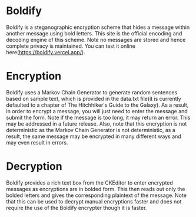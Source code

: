 # Boldify
Boldify is a steganographic encryption scheme that hides a message within another message using bold letters. This site is the official encoding and decoding engine of this scheme. Note no messages are stored and hence complete privacy is maintained. You can test it online here(https://boldify.vercel.app/).

# Encryption
Boldify uses a Markov Chain Generator to generate random sentences based on sample text, which is provided in the data.txt file(it is currently defaulted to a chapter of The Hitchhiker's Guide to the Galaxy). As a result, in order to encrypt a message, you will just need to enter the message and submit the form. Note if the message is too long, it may return an error. This may be addressed in a future release. Also, note that this encryption is not deterministic as the Markov Chain Generator is not deterministic, as a result, the same message may be encrypted in many different ways and may even result in errors.

# Decryption
Boldify provides a rich text box from the CKEditor to enter encrypted messages as encryptions are in bolded form. This then reads out only the bolded letters and gives the corresponding plaintext of the message. Note that this can be used to decrypt manual encryptions faster and does not require the use of the Boldify encrypter though it is faster.
